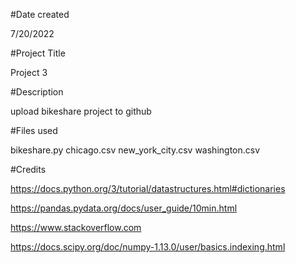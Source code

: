 #Date created

7/20/2022

#Project Title

Project 3

#Description

upload bikeshare project to github

#Files used

bikeshare.py
chicago.csv
new_york_city.csv
washington.csv

#Credits

https://docs.python.org/3/tutorial/datastructures.html#dictionaries

https://pandas.pydata.org/docs/user_guide/10min.html

https://www.stackoverflow.com

https://docs.scipy.org/doc/numpy-1.13.0/user/basics.indexing.html

